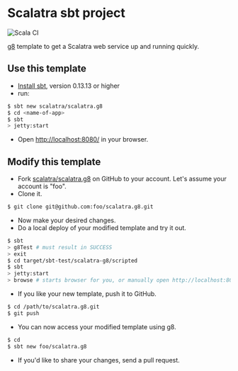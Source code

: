 # Scalatra sbt project #

![Scala CI](https://github.com/scalatra/scalatra.g8/workflows/Scala%20CI/badge.svg)


[g8](https://github.com/foundweekends/giter8) template to get a Scalatra web service up and running quickly.

## Use this template ##

- [Install sbt](http://www.scala-sbt.org/1.x/docs/Setup.html), version 0.13.13 or higher
- run:

```sh
$ sbt new scalatra/scalatra.g8
$ cd <name-of-app>
$ sbt
> jetty:start
```

- Open [http://localhost:8080/](http://localhost:8080/) in your browser.

## Modify this template ##

- Fork [scalatra/scalatra.g8](https://github.com/scalatra/scalatra.g8) on GitHub to your account.
Let's assume your account is "foo".
- Clone it.

```sh
$ git clone git@github.com:foo/scalatra.g8.git
```

- Now make your desired changes.
- Do a local deploy of your modified template and try it out.

```sh
$ sbt
> g8Test # must result in SUCCESS
> exit
$ cd target/sbt-test/scalatra-g8/scripted
$ sbt
> jetty:start
> browse # starts browser for you, or manually open http://localhost:8080 to verify
```

- If you like your new template, push it to GitHub.

```sh
$ cd /path/to/scalatra.g8.git
$ git push
```

- You can now access your modified template using g8.

```sh
$ cd
$ sbt new foo/scalatra.g8
```

- If you'd like to share your changes, send a pull request.
